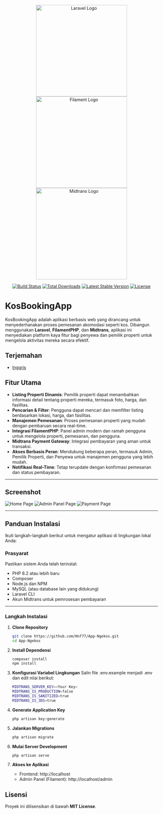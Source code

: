 <p align="center">
    <a href="https://laravel.com" target="_blank"><img src="https://raw.githubusercontent.com/laravel/art/master/logo-lockup/5%20SVG/2%20CMYK/1%20Full%20Color/laravel-logolockup-cmyk-red.svg" width="300" alt="Laravel Logo"></a>
    <a href="https://filamentphp.com/" target="_blank"><img src="https://github.com/user-attachments/assets/4b992c6c-ef59-4eca-9c58-d86a05aa2e4e" width="300" alt="Filament Logo"></a>
    <a href="https://midtrans.com/" target="_blank"><img src="https://github.com/user-attachments/assets/eb79a16c-d35b-4922-af5e-bb4478d0b256" width="300" alt="Midtrans Logo"></a>
</p>

<p align="center">
<a href="https://github.com/laravel/framework/actions"><img src="https://github.com/laravel/framework/workflows/tests/badge.svg" alt="Build Status"></a>
<a href="https://packagist.org/packages/laravel/framework"><img src="https://img.shields.io/packagist/dt/laravel/framework" alt="Total Downloads"></a>
<a href="https://packagist.org/packages/laravel/framework"><img src="https://img.shields.io/packagist/v/laravel/framework" alt="Latest Stable Version"></a>
<a href="https://packagist.org/packages/laravel/framework"><img src="https://img.shields.io/packagist/l/laravel/framework" alt="License"></a>
</p>

# KosBookingApp

KosBookingApp adalah aplikasi berbasis web yang dirancang untuk menyederhanakan proses pemesanan akomodasi seperti kos. Dibangun menggunakan **Laravel**, **FilamentPHP**, dan **Midtrans**, aplikasi ini menyediakan platform kaya fitur bagi penyewa dan pemilik properti untuk mengelola aktivitas mereka secara efektif.

## Terjemahan
- <a href="https://github.com/Hnf77/BWA-Ngekos/blob/main/README.md">Inggris</a>

## Fitur Utama

- **Listing Properti Dinamis**: Pemilik properti dapat menambahkan informasi detail tentang properti mereka, termasuk foto, harga, dan fasilitas.
- **Pencarian & Filter**: Pengguna dapat mencari dan memfilter listing berdasarkan lokasi, harga, dan fasilitas.
- **Manajemen Pemesanan**: Proses pemesanan properti yang mudah dengan pembaruan secara real-time.
- **Integrasi FilamentPHP**: Panel admin modern dan ramah pengguna untuk mengelola properti, pemesanan, dan pengguna.
- **Midtrans Payment Gateway**: Integrasi pembayaran yang aman untuk transaksi.
- **Akses Berbasis Peran**: Mendukung beberapa peran, termasuk Admin, Pemilik Properti, dan Penyewa untuk manajemen pengguna yang lebih mudah.
- **Notifikasi Real-Time**: Tetap terupdate dengan konfirmasi pemesanan dan status pembayaran.

---

## Screenshot
<img src="https://github.com/user-attachments/assets/0e010e65-48af-425c-9864-dd454cac56b2" alt="Home Page" />
<img src="https://github.com/user-attachments/assets/be74cef6-5ebb-4829-a323-3267ca07b790" alt="Admin Panel Page" />
<img src="https://github.com/user-attachments/assets/409ef6a1-8564-455c-b1f7-92e0f018748d" alt="Payment Page" />

---

## Panduan Instalasi

Ikuti langkah-langkah berikut untuk mengatur aplikasi di lingkungan lokal Anda:

### Prasyarat

Pastikan sistem Anda telah terinstal:
- PHP 8.2 atau lebih baru
- Composer
- Node.js dan NPM
- MySQL (atau database lain yang didukung)
- Laravel CLI
- Akun Midtrans untuk pemrosesan pembayaran

---

### Langkah Instalasi

1. **Clone Repository**
   
   ```bash
   git clone https://github.com/Hnf77/App-Ngekos.git
   cd App-Ngekos

2. **Install Dependensi**
   
   ```bash
   composer install
   npm install
   
3. **Konfigurasi Variabel Lingkungan**
    Salin file .env.example menjadi .env dan edit nilai berikut:
    ```bash
   MIDTRANS_SERVER_KEY=<Your Key>
   MIDTRANS_IS_PRODUCTION=false
   MIDTRANS_IS_SANITIZED=true
   MIDTRANS_IS_3DS=true
   
4. **Generate Application Key**

    ```bash
   php artisan key:generate

5. **Jalankan Migrations**
   
   ```bash
   php artisan migrate

6. **Mulai Server Development**
   
   ```bash
   php artisan serve

7. **Akses ke Aplikasi**

    - Frontend: http://localhost
    - Admin Panel (Filament): http://localhost/admin

## Lisensi

Proyek ini dilisensikan di bawah **MIT License**.
